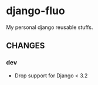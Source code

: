 # django-fluo

My personal django reusable stuffs.


## CHANGES ##

### dev

* Drop support for Django < 3.2
